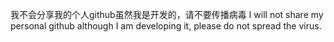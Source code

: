 我不会分享我的个人github虽然我是开发的，请不要传播病毒
I will not share my personal github although I am developing it, please do not spread the virus.
